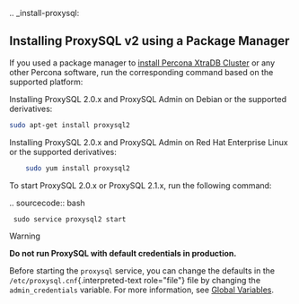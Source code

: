 .. _install-proxysql:

Installing ProxySQL v2 using a Package Manager
------------------------------------------------

If you used a package manager to [install
Percona XtraDB Cluster](https://www.percona.com/doc/percona-xtradb-cluster/8.0/install/index.html)
or any other Percona software, run the corresponding command based on the supported platform:

Installing ProxySQL 2.0.x and ProxySQL Admin on Debian or the supported derivatives:

```bash
sudo apt-get install proxysql2
```
Installing ProxySQL 2.0.x and ProxySQL Admin on Red Hat Enterprise Linux or the supported derivatives:

```bash
    sudo yum install proxysql2
```



To start ProxySQL 2.0.x or ProxySQL 2.1.x, run the following command: 

.. sourcecode:: bash

     sudo service proxysql2 start


Warning


**Do not run ProxySQL with default credentials in production.**

Before starting the `proxysql` service, you can change the defaults in
the `/etc/proxysql.cnf`{.interpreted-text role="file"} file by changing
the `admin_credentials` variable. For more information, see [Global
Variables](https://github.com/sysown/proxysql/blob/master/doc/global_variables.md).
